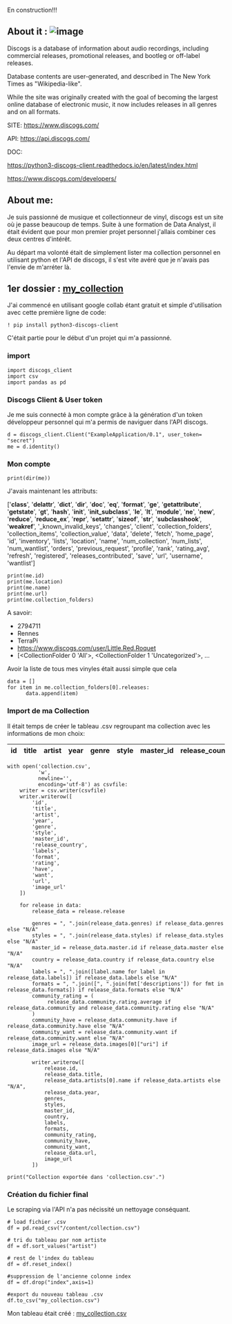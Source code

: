 En construction!!!



## About it :  ![image](https://upload.wikimedia.org/wikipedia/commons/thumb/f/fe/Discogs-logo-billboard-1548-1092x722.jpg/320px-Discogs-logo-billboard-1548-1092x722.jpg)
Discogs is a database of information about audio recordings, including commercial releases, promotional releases, and bootleg or off-label releases.

Database contents are user-generated, and described in The New York Times as "Wikipedia-like".

While the site was originally created with the goal of becoming the largest online database of electronic music, it now includes releases in all genres and on all formats.

SITE: https://www.discogs.com/

API: https://api.discogs.com/

DOC:

https://python3-discogs-client.readthedocs.io/en/latest/index.html

https://www.discogs.com/developers/

## About me:

Je suis passionné de musique et collectionneur de vinyl, discogs est un site où je passe beaucoup de temps. Suite à une formation de Data Analyst, il était évident que pour mon premier projet personnel j'allais combiner ces deux centres d'intérêt.

Au départ ma volonté était de simplement lister ma collection personnel en utilisant python et l'API de discogs, il s'est vite avéré que je n'avais pas l'envie de m'arréter là.


## 1er dossier : [my_collection](https://github.com/Ben-TerraPi/Discogs/tree/main/my_collection) 

J'ai commencé en utilisant google collab étant gratuit et simple d'utilisation avec cette première ligne de code:

`! pip install python3-discogs-client`

C'était partie pour le début d'un projet qui m'a passionné.

### import

```
import discogs_client
import csv
import pandas as pd 
```

### Discogs Client & User token

Je me suis connecté à mon compte grâce à la génération d'un token développeur personnel qui m'a permis de naviguer dans l'API discogs.

```
d = discogs_client.Client("ExampleApplication/0.1", user_token= "secret")
me = d.identity()
```

### Mon compte

```
print(dir(me))
```

J'avais maintenant les attributs:

['__class__', '__delattr__', '__dict__', '__dir__', '__doc__', '__eq__', '__format__', '__ge__', '__getattribute__', '__getstate__', '__gt__', '__hash__', '__init__', '__init_subclass__', '__le__', '__lt__', '__module__', '__ne__', '__new__', '__reduce__', '__reduce_ex__', '__repr__', '__setattr__', '__sizeof__', '__str__', '__subclasshook__', '__weakref__', '_known_invalid_keys', 'changes', 'client', 'collection_folders', 'collection_items', 'collection_value', 'data', 'delete', 'fetch', 'home_page', 'id', 'inventory', 'lists', 'location', 'name', 'num_collection', 'num_lists', 'num_wantlist', 'orders', 'previous_request', 'profile', 'rank', 'rating_avg', 'refresh', 'registered', 'releases_contributed', 'save', 'url', 'username', 'wantlist']

```
print(me.id)
print(me.location)
print(me.name)
print(me.url)
print(me.collection_folders)
```
A savoir:

* 2794711
* Rennes
* TerraPi
* https://www.discogs.com/user/Little.Red.Roquet
* [<CollectionFolder 0 'All'>, <CollectionFolder 1 'Uncategorized'>, ...

Avoir la liste de tous mes vinyles était aussi simple que cela

```
data = []
for item in me.collection_folders[0].releases:
      data.append(item)
```
### Import de ma Collection

Il était temps de créer le tableau .csv regroupant ma collection avec les informations de mon choix:

| id  | title | artist | year | genre | style | master_id | release_country | labels | format | rating | have | want | url | image_url |
|-----|-------|--------|------|-------|-------|-----------|-----------------|--------|--------|--------|------|------|-----|-----------|

```
with open('collection.csv',
          'w',
          newline='',
          encoding='utf-8') as csvfile:
    writer = csv.writer(csvfile)
    writer.writerow([
        'id',
        'title',
        'artist',
        'year',
        'genre',
        'style',
        'master_id',
        'release_country',
        'labels',
        'format',
        'rating',
        'have',
        'want',
        'url',
        'image_url'
    ])

    for release in data:
        release_data = release.release

        genres = ", ".join(release_data.genres) if release_data.genres else "N/A"
        styles = ", ".join(release_data.styles) if release_data.styles else "N/A"
        master_id = release_data.master.id if release_data.master else "N/A"
        country = release_data.country if release_data.country else "N/A"
        labels = ", ".join([label.name for label in release_data.labels]) if release_data.labels else "N/A"
        formats = ", ".join([", ".join(fmt['descriptions']) for fmt in release_data.formats]) if release_data.formats else "N/A"
        community_rating = (
             release_data.community.rating.average if release_data.community and release_data.community.rating else "N/A"
        )
        community_have = release_data.community.have if release_data.community.have else "N/A"
        community_want = release_data.community.want if release_data.community.want else "N/A"
        image_url = release_data.images[0]["uri"] if release_data.images else "N/A"

        writer.writerow([
            release.id,
            release_data.title,
            release_data.artists[0].name if release_data.artists else "N/A",
            release_data.year,
            genres,
            styles,
            master_id,
            country,
            labels,
            formats,
            community_rating,
            community_have,
            community_want,
            release_data.url,
            image_url
        ])

print("Collection exportée dans 'collection.csv'.")
```
### Création du fichier final

Le scraping via l'API n'a pas nécissité un nettoyage conséquant. 

```
# load fichier .csv
df = pd.read_csv("/content/collection.csv")

# tri du tableau par nom artiste
df = df.sort_values("artist")

# rest de l'index du tableau
df = df.reset_index()

#suppression de l'ancienne colonne index
df = df.drop("index",axis=1)

#export du nouveau tableau .csv
df.to_csv("my_collection.csv")
```
Mon tableau était créé : [my_collection.csv](https://github.com/Ben-TerraPi/Discogs/blob/main/my_collection.csv)
